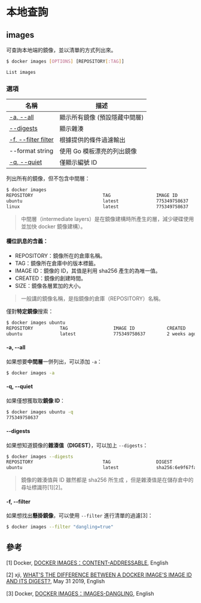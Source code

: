 # 本地查詢

## images

可查詢本地端的鏡像，並以清單的方式列出來。

```bash
$ docker images [OPTIONS] [REPOSITORY[:TAG]]

List images
```

### 選項

| 名稱 | 描述 |
| - | - |
| [-a, --all](#-a---all)           | 顯示所有鏡像 (預設隱藏中間層) |
|     [--digests](#--digests)       | 顯示雜湊 |
| [-f, --filter filter](#-f---filter) | 根據提供的條件過濾輸出 |
|     --format string | 使用 Go 模板漂亮的列出鏡像 |
| [-q, --quiet](#-q---quiet)         | 僅顯示編號 ID |

列出所有的鏡像，但不包含中間層：

```bash
$ docker images
REPOSITORY                          TAG                 IMAGE ID            CREATED             SIZE
ubuntu                              latest              775349758637        2 weeks ago         64.2MB
linux                               latest              775349758637        2 weeks ago         64.2MB
```

> 中間層（intermediate layers）是在鏡像建構時所產生的層，減少硬碟使用並加快 docker 鏡像建構）。

#### 欄位訊息的含義：
- REPOSITORY：鏡像所在的倉庫名稱。
- TAG：鏡像所在倉庫中的版本標籤。
- IMAGE ID：鏡像的 ID，其值是利用 sha256 產生的為唯一值。
- CREATED：鏡像的創建時間。
- SIZE：鏡像各層累加的大小。

> 一般講的鏡像名稱，是指鏡像的倉庫（REPOSITORY）名稱。

僅對**特定鏡像**搜索：

```bash
$ docker images ubuntu
REPOSITORY          TAG                 IMAGE ID            CREATED             SIZE
ubuntu              latest              775349758637        2 weeks ago         64.2MB
```

#### -a, --all

如果想要**中間層**一併列出，可以添加 `-a`：

```bash
$ docker images -a
```

#### -q, --quiet

如果僅想獲取取**鏡像 ID**：

```bash
$ docker images ubuntu -q
775349758637
```

#### --digests

如果想知道鏡像的**雜湊值（DIGEST）**，可以加上 `--digests`：

```bash
$ docker images --digests
REPOSITORY                          TAG                 DIGEST                                                                    IMAGE ID            CREATED             SIZE
ubuntu                              latest              sha256:6e9f67fa63b0323e9a1e587fd71c561ba48a034504fb804fd26fd8800039835d   775349758637        2 weeks ago         64.2MB

```

> 鏡像的雜湊值與 ID 雖然都是 sha256 所生成 ，但是雜湊值是在儲存倉中的尋址標識符[1][2]。

#### -f, --filter

如果想找出**懸掛鏡像**，可以使用 `--filter` 進行清單的過濾[3]：

```bash
$ docker images --filter "dangling=true"
```

## 參考

[1] Docker, [DOCKER IMAGES：CONTENT-ADDRESSABLE](https://docs.docker.com/engine/reference/commandline/images/#list-image-digests), English

[2] xji, [WHAT'S THE DIFFERENCE BETWEEN A DOCKER IMAGE'S IMAGE ID AND ITS DIGEST?](https://stackoverflow.com/a/56391252), May 31 2019, English

[3] Docker, [DOCKER IMAGES：IMAGES-DANGLING](https://docs.docker.com/engine/reference/commandline/images/#show-untagged-images-dangling), English
